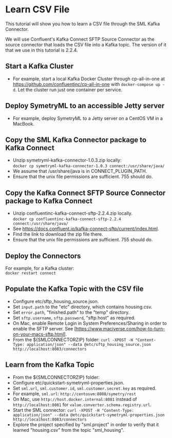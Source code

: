 # Learn CSV File

This tutorial will show you how to learn a CSV file through the SML Kafka Connector.

We will use Confluent's Kafka Connect SFTP Source Connector as the source connector that loads the CSV file into a Kafka topic. The version of it that we use in this tutorial is 2.2.4.


## Start a Kafka Cluster
* For example, start a local Kafka Docker Cluster through cp-all-in-one at https://github.com/confluentinc/cp-all-in-one with `docker-compose up -d`. Let the cluster run just one container per service.


## Deploy SymetryML to an accessible Jetty server
* For example, deploy SymetryML to a Jetty server on a CentOS VM in a MacBook.


## Copy the SML Kafka Connector package to Kafka Connect
* Unzip symetryml-kafka-connector-1.0.3.zip locally:  
	`docker cp symetryml-kafka-connector-1.0.3 connect:/usr/share/java/`  
* We assume that /usr/share/java is in CONNECT_PLUGIN_PATH.
* Ensure that the unix file permissions are sufficient. 755 should do.


## Copy the Kafka Connect SFTP Source Connector package to Kafka Connect
* Unzip confluentinc-kafka-connect-sftp-2.2.4.zip locally.  
 	`docker cp confluentinc-kafka-connect-sftp-2.2.4 connect:/usr/share/java/`  
* See https://docs.confluent.io/kafka-connect-sftp/current/index.html.
* Find the link to download the zip file there.
* Ensure that the unix file permissions are sufficient. 755 should do.


## Deploy the Connectors
For example, for a Kafka cluster:  
	`docker restart connect`


## Populate the Kafka Topic with the CSV file

* Configure etc/sftp_housing_source.json.
* Set `input.path` to the "etc" directory, which contains housing.csv.
* Set `error.path`, "finished.path" to the "temp" directory.
* Set `sftp.username`, `sftp.password`, "sftp.host" as required.  
* On Mac, enable Remote Login in System Preferences/Sharing in order to enable the SFTP server. See [https://www.maciverse.com/how-to-turn-on-your-macs-sftp.html].
* From the ${SMLCONNECTORZIP} folder:
`curl -XPOST -H "Content-Type: application/json" --data @etc/sftp_housing_source.json http://localhost:8083/connectors`


## Learn from the Kafka Topic

* From the ${SMLCONNECTORZIP} folder:
* Configure etc/quickstart-symetryml-properties.json.
* Set `sml.url`, `sml.customer.id`, `sml.customer.secret.key` as required.
* For example, `sml.url`: `http://centosvm:8080/symetry/rest`
* On Mac, use `http://host.docker.internal:8081` instead of `http://localhost:8081` for `value.converter.schema.registry.url`.
* Start the SML connector:
`curl -XPOST -H "Content-Type: application/json" --data @etc/quickstart-symetryml-properties.json http://localhost:8083/connectors`
* Explore the project specified by "sml.project" in order to verify that it learned "housing.csv" from the topic "sml_housing".

